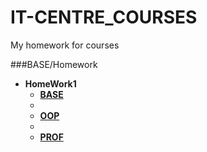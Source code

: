 IT-CENTRE_COURSES
=================

My homework for courses

###BASE/Homework
 
- **HomeWork1**
	- [**BASE**](https://github.com/Partizanin/IT-CENTRE_COURSES/blob/master/BASE/README.md) 
	- 
	- [**OOP**](https://github.com/Partizanin/IT-CENTRE_COURSES/blob/master/OOP/README.md) 
	- 
	- [**PROF**](https://github.com/Partizanin/IT-CENTRE_COURSES/blob/master/PROF/README.md) 
